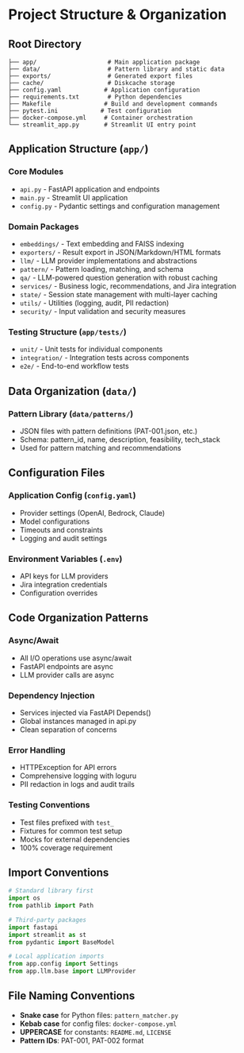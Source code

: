 # Project Structure & Organization

## Root Directory

```
├── app/                    # Main application package
├── data/                   # Pattern library and static data
├── exports/                # Generated export files
├── cache/                  # Diskcache storage
├── config.yaml            # Application configuration
├── requirements.txt        # Python dependencies
├── Makefile               # Build and development commands
├── pytest.ini            # Test configuration
├── docker-compose.yml     # Container orchestration
└── streamlit_app.py       # Streamlit UI entry point
```

## Application Structure (`app/`)

### Core Modules
- `api.py` - FastAPI application and endpoints
- `main.py` - Streamlit UI application
- `config.py` - Pydantic settings and configuration management

### Domain Packages
- `embeddings/` - Text embedding and FAISS indexing
- `exporters/` - Result export in JSON/Markdown/HTML formats
- `llm/` - LLM provider implementations and abstractions
- `pattern/` - Pattern loading, matching, and schema
- `qa/` - LLM-powered question generation with robust caching
- `services/` - Business logic, recommendations, and Jira integration
- `state/` - Session state management with multi-layer caching
- `utils/` - Utilities (logging, audit, PII redaction)
- `security/` - Input validation and security measures

### Testing Structure (`app/tests/`)
- `unit/` - Unit tests for individual components
- `integration/` - Integration tests across components
- `e2e/` - End-to-end workflow tests

## Data Organization (`data/`)

### Pattern Library (`data/patterns/`)
- JSON files with pattern definitions (PAT-001.json, etc.)
- Schema: pattern_id, name, description, feasibility, tech_stack
- Used for pattern matching and recommendations

## Configuration Files

### Application Config (`config.yaml`)
- Provider settings (OpenAI, Bedrock, Claude)
- Model configurations
- Timeouts and constraints
- Logging and audit settings

### Environment Variables (`.env`)
- API keys for LLM providers
- Jira integration credentials
- Configuration overrides

## Code Organization Patterns

### Async/Await
- All I/O operations use async/await
- FastAPI endpoints are async
- LLM provider calls are async

### Dependency Injection
- Services injected via FastAPI Depends()
- Global instances managed in api.py
- Clean separation of concerns

### Error Handling
- HTTPException for API errors
- Comprehensive logging with loguru
- PII redaction in logs and audit trails

### Testing Conventions
- Test files prefixed with `test_`
- Fixtures for common test setup
- Mocks for external dependencies
- 100% coverage requirement

## Import Conventions

```python
# Standard library first
import os
from pathlib import Path

# Third-party packages
import fastapi
import streamlit as st
from pydantic import BaseModel

# Local application imports
from app.config import Settings
from app.llm.base import LLMProvider
```

## File Naming Conventions

- **Snake case** for Python files: `pattern_matcher.py`
- **Kebab case** for config files: `docker-compose.yml`
- **UPPERCASE** for constants: `README.md`, `LICENSE`
- **Pattern IDs**: PAT-001, PAT-002 format